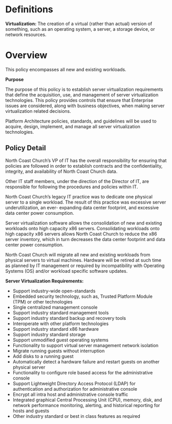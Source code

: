 # **Definitions**

**Virtualization:** The creation of a virtual (rather than actual) version of something, such as an operating system, a server, a storage device, or network resources.

# **Overview**

This policy encompasses all new and existing workloads.

**Purpose**

The purpose of this policy is to establish server virtualization requirements that define the acquisition, use, and management of server virtualization technologies. This policy provides controls that ensure that Enterprise issues are considered, along with business objectives, when making server virtualization related decisions.

Platform Architecture policies, standards, and guidelines will be used to acquire, design, implement, and manage all server virtualization technologies.

## **Policy Detail**

North Coast Church’s VP of IT has the overall responsibility for ensuring that policies are followed in order to establish contracts and the confidentiality, integrity, and availability of North Coast Church data.

Other IT staff members, under the direction of the Director of IT, are responsible for following the procedures and policies within IT.

North Coast Church’s legacy IT practice was to dedicate one physical server to a single workload. The result of this practice was excessive server underutilization, an ever- expanding data center footprint, and excessive data center power consumption.

Server virtualization software allows the consolidation of new and existing workloads onto high capacity x86 servers. Consolidating workloads onto high capacity x86 servers allows North Coast Church to reduce the x86 server inventory, which in turn decreases the data center footprint and data center power consumption.

North Coast Church will migrate all new and existing workloads from physical servers to virtual machines. Hardware will be retired at such time as planned by IT management or required by incompatibility with Operating Systems (OS) and/or workload specific software updates.

**Server Virtualization Requirements:**

- Support industry-wide open-standards
- Embedded security technology, such as, Trusted Platform Module (TPM) or other technologies
- Single centralized management console
- Support industry standard management tools
- Support industry standard backup and recovery tools
- Interoperate with other platform technologies
- Support industry standard x86 hardware
- Support industry standard storage
- Support unmodified guest operating systems
- Functionality to support virtual server management network isolation
- Migrate running guests without interruption
- Add disks to a running guest
- Automatically detect a hardware failure and restart guests on another physical server
- Functionality to configure role based access for the administrative console
- Support Lightweight Directory Access Protocol (LDAP) for authentication and authorization for administrative console
- Encrypt all intra host and administrative console traffic
- Integrated graphical Central Processing Unit (CPU), memory, disk, and network performance monitoring, alerting, and historical reporting for hosts and guests
- Other industry standard or best in class features as required